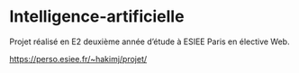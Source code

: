 # Intelligence-artificielle
 Projet réalisé en E2 deuxième année d’étude à ESIEE Paris en élective Web.


https://perso.esiee.fr/~hakimj/projet/
